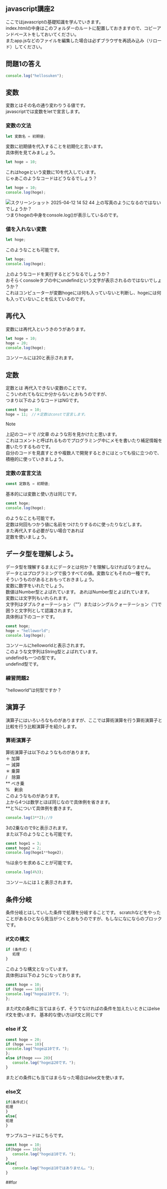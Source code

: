 ## javascript講座2
ここではjavascriptの基礎知識を学んでいきます。  
index.htmlの中身はこのフォルダーのルートに配置しておきますので、コピーアンドペーストをしておいてください。  
またapp.jsなどのファイルを編集した場合は必ずブラウザを再読み込み（リロード）してください。
## 問題1の答え
```javascript
console.log("hellosuken");
```
## 変数
変数とはその名の通り変わりうる値です。  
javascriptでは変数をletで宣言します。  
### 変数の文法
```javascript
let 変数名 = 初期値;
```
変数に初期値を代入することを初期化と言います。  
具体例を見てみましょう。  
```javascript
let hoge = 10;
```
これはhogeという変数に10を代入しています。  
じゃあこのようなコードはどうなるでしょう？  
```javascript
let hoge = 10;  
console.log(hoge);
```
![スクリーンショット 2025-04-12 14 52 44](https://github.com/user-attachments/assets/99d61a73-4474-465f-b655-5640a0c53821)
上の写真のようになるのではないでしょうか？  
つまりhogeの中身をconsole.log()が表示しているのです。
### 値を入れない変数
```javascript
let hoge;
```
このようなことも可能です。  
```javascript
let hoge;  
console.log(hoge);
```
上のようなコードを実行するとどうなるでしょうか？  
おそらくconsoleタブの中にundefindという文字が表示されるのではないでしょうか？  
これはコンピューターが変数hogeには何も入っていないと判断し、hogeには何も入っていないことを伝えているのです。
## 再代入
変数には再代入というきのうがあります。  
```javascript
let hoge = 10;
hoge = 20;
console.log(hoge);
```
コンソールには20と表示されます。  
## 定数
定数とは
再代入できない変数のことです。<br>
こういわれてもなにか分からないとおもうのですが、<br>
つまり以下のようなコードはNGです。<br>
```javascript
const hoge = 10;
hoge = 11;　//＊定数はconstで宣言します。
```
>[!Note]  
>上記のコードで //文章 のような形を見かけたと思います。  
>これはコメントと呼ばれるものでプログラミング中にメモを書いたり補足情報を書いたりするものです。  
>自分のコードを見直すときや複数人で開発するときにはとっても役に立つので、積極的に使っていきましょう。  


### 定数の宣言文法<br>
```javascript
const 定数名 = 初期値;
```
基本的には変数と使い方は同じです。  
```javascript
const hoge;
console.log(hoge);
```
のようなことも可能です。  
定数は何回もつかう値に名前をつけたりするのに使ったりなどします。<br>
また再代入する必要がない場合であれば<br>
定数を使いましょう。  
## データ型を理解しよう。  
データ型を理解するまえにデータとは何か？を理解しなければなりません。  
データとはプログラミングで扱うすべての値。変数などもそれの一種です。  
そういうものがあるとおもっておきましょう。  
変数に数字をいれたでしょう。  
数値はNumber型とよばれています。
あれはNumber型とよばれています。<br>
変数には文字列もいれられます。  
文字列はダブルクォーテーション（""）またはシングルクォーテーション（'')で囲うと文字列として認識されます。  
具体例は下のコードです。
```javascript
const hoge;
hoge = "helloworld";
console.log(hoge);
```
コンソールにhelloworldと表示されます。  
このような文字列はString型とよばれています。  
undefindも一つの型です。  
undefind型です。  
### 練習問題2
"helloworld"は何型ですか？<br>
## 演算子
演算子にはいろいろなものがありますが、ここでは算術演算を行う算術演算子と比較を行う比較演算子を紹介します。  
### 算術演算子
算術演算子は以下のようなものがあります。  
＋ 加算  
ー 減算  
＊ 乗算  
/　除算  
** べき乗  
%　剰余  
このようなものがあります。  
上から4つは数学とほぼ同じなので具体例を省きます。  
**と%について具体例を書きます。
```javascript
console.log(3**2);//9
```
3の2乗なので9と表示されます。  
また以下のようなことも可能です。  
```javascript
const hoge1 = 3;
const hoge2 = 2;
console.log(hoge1**hoge2);
```
％は余りを求めることが可能です。
``` javascript
console.log(4%3);
```
コンソールには１と表示されます。
## 条件分岐
条件分岐とはしていした条件で処理を分岐することです。
scratchなどをやったことがあるひとなら見当がつくとおもうのですが、もしなになにならのブロックです。  
### if文の構文
```javascript
if (条件式）{
   処理
}
```
このような構文となっています。  
具体例は以下のようになっております。  
```javascript
const hoge = 10;  
if (hoge === 10){  
console.log("hogeは10です。");
};
```
またif文の条件に当てはまらず、そうでなければの条件を加えたいときにはelse if文を使います。
基本的な使い方はif文と同じです  
### else if 文
```javascript
const hoge = 20;  
if (hoge === 10){  
console.log("hogeは10です。");
};
else if(hoge === 20){
   console.log("hogeは20です。");
}
```
またどの条件にも当てはまらなった場合はelse文を使います。
### else文
```javascript
if(条件式){
処理
}
else{
処理
}
```
サンプルコードはこちらです。
```javascript
const hoge = 10;
if(hoge === 10){
   console.log("hogeは10です。");
}
else{
   console.log("hogeは10ではありません。");
}
```
##for
